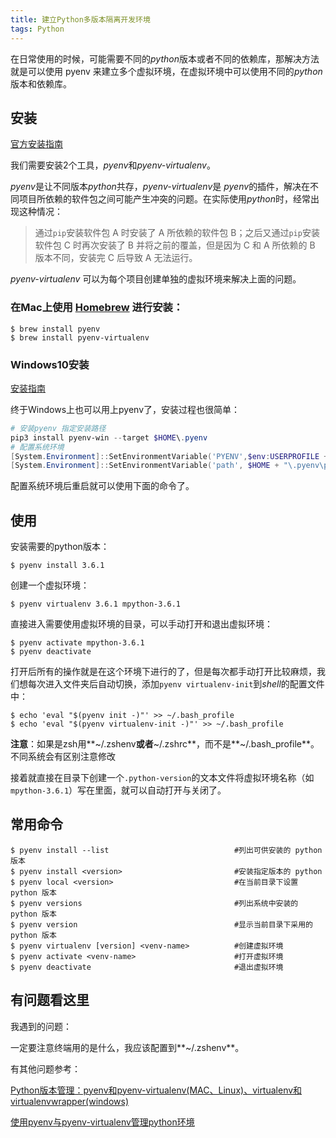 ```yaml
---
title: 建立Python多版本隔离开发环境
tags: Python
---
```


在日常使用的时候，可能需要不同的*python*版本或者不同的依赖库，那解决方法就是可以使用 pyenv 来建立多个虚拟环境，在虚拟环境中可以使用不同的*python*版本和依赖库。

<!--more-->

## 安装

[官方安装指南](https://github.com/pyenv/pyenv#installation)

我们需要安装2个工具，*pyenv*和*pyenv-virtualenv*。

*pyenv*是让不同版本*python*共存，*pyenv-virtualenv*是 *pyenv*的插件，解决在不同项目所依赖的软件包之间可能产生冲突的问题。在实际使用*python*时，经常出现这种情况：

> 通过`pip`安装软件包 A 时安装了 A 所依赖的软件包 B；之后又通过`pip`安装软件包 C 时再次安装了 B 并将之前的覆盖，但是因为 C 和 A 所依赖的 B 版本不同，安装完 C 后导致 A 无法运行。

*pyenv-virtualenv* 可以为每个项目创建单独的虚拟环境来解决上面的问题。

### 在Mac上使用 [Homebrew](https://brew.sh) 进行安装：

```shell
$ brew install pyenv
$ brew install pyenv-virtualenv
```

### Windows10安装

[安装指南](https://github.com/pyenv-win/pyenv-win)

终于Windows上也可以用上pyenv了，安装过程也很简单：

```powershell
# 安装pyenv 指定安装路径
pip3 install pyenv-win --target $HOME\.pyenv
# 配置系统环境
[System.Environment]::SetEnvironmentVariable('PYENV',$env:USERPROFILE + "\.pyenv\pyenv-win\","User")
[System.Environment]::SetEnvironmentVariable('path', $HOME + "\.pyenv\pyenv-win\bin;" + $HOME + "\.pyenv\pyenv-win\shims;" + $env:Path,"User")
```

配置系统环境后重启就可以使用下面的命令了。

## 使用

安装需要的python版本：

```shell
$ pyenv install 3.6.1
```

创建一个虚拟环境：

```shell
$ pyenv virtualenv 3.6.1 mpython-3.6.1
```

直接进入需要使用虚拟环境的目录，可以手动打开和退出虚拟环境：

```shell
$ pyenv activate mpython-3.6.1
$ pyenv deactivate
```

打开后所有的操作就是在这个环境下进行的了，但是每次都手动打开比较麻烦，我们想每次进入文件夹后自动切换，添加`pyenv virtualenv-init`到*shell*的配置文件中：

```shell
$ echo 'eval "$(pyenv init -)"' >> ~/.bash_profile
$ echo 'eval "$(pyenv virtualenv-init -)"' >> ~/.bash_profile
```

**注意**：如果是zsh用**~/.zshenv**或者**~/.zshrc**，而不是**~/.bash_profile**。不同系统会有区别注意修改

接着就直接在目录下创建一个`.python-version`的文本文件将虚拟环境名称（如`mpython-3.6.1`）写在里面，就可以自动打开与关闭了。

## 常用命令

```shell
$ pyenv install --list                            #列出可供安装的 python 版本
$ pyenv install <version>                         #安装指定版本的 python
$ pyenv local <version>                           #在当前目录下设置 python 版本
$ pyenv versions                                  #列出系统中安装的 python 版本
$ pyenv version                                   #显示当前目录下采用的 python 版本
$ pyenv virtualenv [version] <venv-name>          #创建虚拟环境
$ pyenv activate <venv-name>                      #打开虚拟环境
$ pyenv deactivate                                #退出虚拟环境
```

## 有问题看这里

我遇到的问题：

一定要注意终端用的是什么，我应该配置到**~/.zshenv**。

有其他问题参考：

[Python版本管理：pyenv和pyenv-virtualenv(MAC、Linux)、virtualenv和virtualenvwrapper(windows)](https://www.jianshu.com/p/60f361822a7e)

[使用pyenv与pyenv-virtualenv管理python环境](https://www.jianshu.com/p/9f6a9456ad5f)

